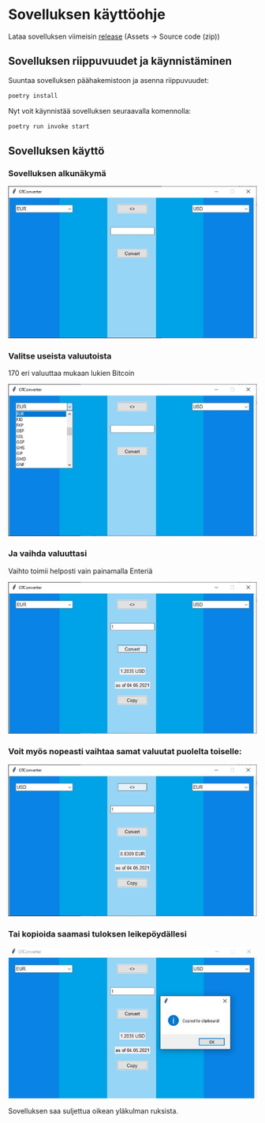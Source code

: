 # Sovelluksen käyttöohje

Lataa sovelluksen viimeisin [release](https://github.com/Sanexi/ot-harjoitustyo/releases) (Assets -> Source code (zip))

## Sovelluksen riippuvuudet ja käynnistäminen

Suuntaa sovelluksen päähakemistoon ja asenna riippuvuudet:
```bash
poetry install
```

Nyt voit käynnistää sovelluksen seuraavalla komennolla:
```bash
poetry run invoke start
```

## Sovelluksen käyttö

### Sovelluksen alkunäkymä

![start](dokumentaatio/images/converter-start.jpg)



### Valitse useista valuutoista
170 eri valuuttaa mukaan lukien Bitcoin

![choose](dokumentaatio/images/converter-choose.jpg)



### Ja vaihda valuuttasi
Vaihto toimii helposti vain painamalla Enteriä

![convert](dokumentaatio/images/converter-convert.jpg)



### Voit myös nopeasti vaihtaa samat valuutat puolelta toiselle:

![swap](dokumentaatio/images/converter-swap.jpg)



### Tai kopioida saamasi tuloksen leikepöydällesi

![copy](dokumentaatio/images/converter-copy.JPG)


Sovelluksen saa suljettua oikean yläkulman ruksista.
